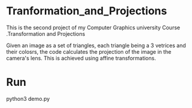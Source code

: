 # Tranformation_and_Projections
This is the second project of my Computer Graphics university Course .Transformation and Projections

Given an image as a set of triangles, each triangle being a 3 vetrices and their colosrs, the code calculates the projection of the image in the camera's lens. This is 
achieved using affine transformations.

# Run
python3 demo.py
